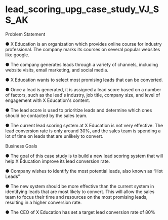 # lead_scoring_upg_case_study_VJ_SS_AK

Problem Statement

● X Education is an organization which provides online course for industry professional. The 
company marks its courses on several popular websites like google.

● The company generates leads through a variety of channels, including website visits, email 
marketing, and social media.

● X Education wants to select most promising leads that can be converted.

● Once a lead is generated, it is assigned a lead score based on a number of factors, such as 
the lead's industry, job title, company size, and level of engagement with X Education's 
content. 

● The lead score is used to prioritize leads and determine which ones should be contacted by 
the sales team.

● The current lead scoring system at X Education is not very effective. The lead conversion rate 
is only around 30%, and the sales team is spending a lot of time on leads that are unlikely to 
convert.

Business Goals 

● The goal of this case study is to build a new lead scoring system that will help X Education 
improve its lead conversion rate.

● Company wishes to identify the most potential leads, also known as “Hot Leads”

● The new system should be more effective than the current system in identifying leads that are 
most likely to convert. This will allow the sales team to focus their time and resources on the 
most promising leads, resulting in a higher conversion rate.

● The CEO of X Education has set a target lead conversion rate of 80%
